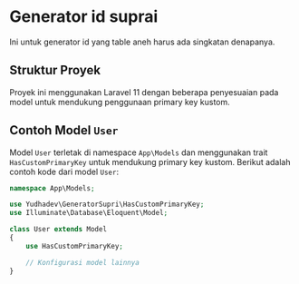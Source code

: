 # Generator id suprai

Ini untuk generator id yang table aneh harus ada singkatan denapanya.

## Struktur Proyek

Proyek ini menggunakan Laravel 11 dengan beberapa penyesuaian pada model untuk mendukung penggunaan primary key kustom.

## Contoh Model `User`

Model `User` terletak di namespace `App\Models` dan menggunakan trait `HasCustomPrimaryKey` untuk mendukung primary key kustom. Berikut adalah contoh kode dari model `User`:

```php
namespace App\Models;

use Yudhadev\GeneratorSupri\HasCustomPrimaryKey;
use Illuminate\Database\Eloquent\Model;

class User extends Model
{
    use HasCustomPrimaryKey;

    // Konfigurasi model lainnya
}
```
